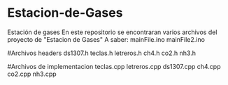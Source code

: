 # Estacion-de-Gases
Estación de gases
En este repositorio se encontraran varios archivos del proyecto de "Estacion de Gases"
A saber:
mainFile.ino
mainFile2.ino

#Archivos headers
ds1307.h
teclas.h
letreros.h
ch4.h
co2.h
nh3.h

#Archivos de implementacion
teclas.cpp
letreros.cpp
ds1307.cpp
ch4.cpp
co2.cpp
nh3.cpp

